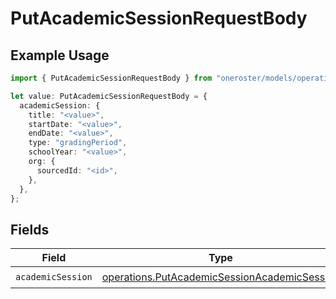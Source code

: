 # PutAcademicSessionRequestBody

## Example Usage

```typescript
import { PutAcademicSessionRequestBody } from "oneroster/models/operations";

let value: PutAcademicSessionRequestBody = {
  academicSession: {
    title: "<value>",
    startDate: "<value>",
    endDate: "<value>",
    type: "gradingPeriod",
    schoolYear: "<value>",
    org: {
      sourcedId: "<id>",
    },
  },
};
```

## Fields

| Field                                                                                                        | Type                                                                                                         | Required                                                                                                     | Description                                                                                                  |
| ------------------------------------------------------------------------------------------------------------ | ------------------------------------------------------------------------------------------------------------ | ------------------------------------------------------------------------------------------------------------ | ------------------------------------------------------------------------------------------------------------ |
| `academicSession`                                                                                            | [operations.PutAcademicSessionAcademicSession](../../models/operations/putacademicsessionacademicsession.md) | :heavy_check_mark:                                                                                           | N/A                                                                                                          |
